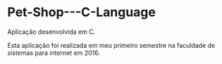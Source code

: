 # Pet-Shop---C-Language
Aplicação desenvolvida em C. 

Esta aplicação foi realizada em meu primeiro semestre na faculdade de sistemas para internet em 2016.
